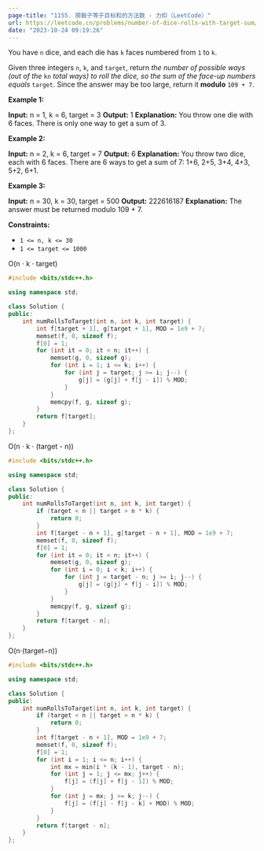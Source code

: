 ```yaml
---
page-title: "1155. 掷骰子等于目标和的方法数 - 力扣（LeetCode）"
url: https://leetcode.cn/problems/number-of-dice-rolls-with-target-sum/description/?envType=daily-question&envId=2023-10-24
date: "2023-10-24 09:19:26"
---
```

You have `n` dice, and each die has `k` faces numbered from `1` to `k`.

Given three integers `n`, `k`, and `target`, return *the number of possible ways (out of the* `kn` *total ways)* *to roll the dice, so the sum of the face-up numbers equals* `target`. Since the answer may be too large, return it **modulo** `109 + 7`.

**Example 1:**

**Input:** n = 1, k = 6, target = 3
**Output:** 1
**Explanation:** You throw one die with 6 faces.
There is only one way to get a sum of 3.

**Example 2:**

**Input:** n = 2, k = 6, target = 7
**Output:** 6
**Explanation:** You throw two dice, each with 6 faces.
There are 6 ways to get a sum of 7: 1+6, 2+5, 3+4, 4+3, 5+2, 6+1.

**Example 3:**

**Input:** n = 30, k = 30, target = 500
**Output:** 222616187
**Explanation:** The answer must be returned modulo 109 + 7.

**Constraints:**

-   `1 <= n, k <= 30`
-   `1 <= target <= 1000`

O(n ⋅ k ⋅ target)
```cpp
#include <bits/stdc++.h>

using namespace std;

class Solution {
public:
    int numRollsToTarget(int n, int k, int target) {
        int f[target + 1], g[target + 1], MOD = 1e9 + 7;
        memset(f, 0, sizeof f);
        f[0] = 1;
        for (int it = 0; it < n; it++) {
            memset(g, 0, sizeof g);
            for (int i = 1; i <= k; i++) {
                for (int j = target; j >= i; j--) {
                    g[j] = (g[j] + f[j - i]) % MOD;
                }
            }
            memcpy(f, g, sizeof g);
        }
        return f[target];
    }
};
```

O(n ⋅ k ⋅ (target - n))
```cpp
#include <bits/stdc++.h>

using namespace std;

class Solution {
public:
    int numRollsToTarget(int n, int k, int target) {
        if (target < n || target > n * k) {
            return 0;
        }
        int f[target - n + 1], g[target - n + 1], MOD = 1e9 + 7;
        memset(f, 0, sizeof f);
        f[0] = 1;
        for (int it = 0; it < n; it++) {
            memset(g, 0, sizeof g);
            for (int i = 0; i < k; i++) {
                for (int j = target - n; j >= i; j--) {
                    g[j] = (g[j] + f[j - i]) % MOD;
                }
            }
            memcpy(f, g, sizeof g);
        }
        return f[target - n];
    }
};
```

O(n⋅(target−n))
```cpp
#include <bits/stdc++.h>

using namespace std;

class Solution {
public:
    int numRollsToTarget(int n, int k, int target) {
        if (target < n || target > n * k) {
            return 0;
        }
        int f[target - n + 1], MOD = 1e9 + 7;
        memset(f, 0, sizeof f);
        f[0] = 1;
        for (int i = 1; i <= n; i++) {
            int mx = min(i * (k - 1), target - n);
            for (int j = 1; j <= mx; j++) {
                f[j] = (f[j] + f[j - 1]) % MOD;
            }
            for (int j = mx; j >= k; j--) {
                f[j] = (f[j] - f[j - k] + MOD) % MOD;
            }
        }
        return f[target - n];
    }
};
```
